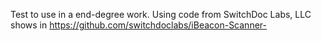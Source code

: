 Test to use in a end-degree work. 
Using code from SwitchDoc Labs, LLC shows in https://github.com/switchdoclabs/iBeacon-Scanner-


